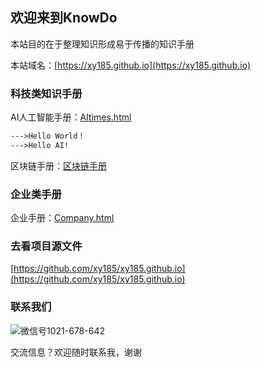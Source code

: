 ## 欢迎来到KnowDo

本站目的在于整理知识形成易于传播的知识手册

本站域名：[https://xy185.github.io](https://xy185.github.io)



### 科技类知识手册

AI人工智能手册：[AItimes.html](https://xy185.github.io/aitimes20181105.html)



```markdown
--->Hello World！
--->Hello AI!
```

区块链手册：[区块链手册](https://xy185.github.io/tech/blockchain20181107.html)

### 企业类手册



企业手册：[Company.html](https://xy185.github.io/company/company20181106.html)


### 去看项目源文件

[https://github.com/xy185/xy185.github.io](https://github.com/xy185/xy185.github.io)

### 联系我们

![微信号1021-678-642](https://upload-images.jianshu.io/upload_images/14217605-2b7ffa03c644ba1e.jpg?imageMogr2/auto-orient/strip%7CimageView2/2/w/181/format/webp)

交流信息？欢迎随时联系我，谢谢


